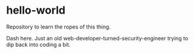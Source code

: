 # hello-world
Repository to learn the ropes of this thing.  

Dash here. Just an old web-developer-turned-security-engineer trying to dip back into coding a bit.
